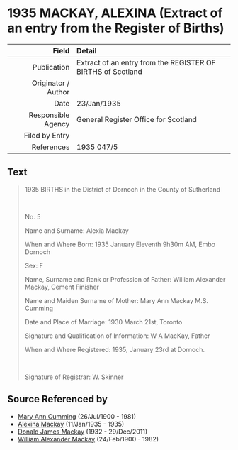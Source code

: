 ﻿---
layout: page
permalink: /sources/s53853408
---

# 1935 MACKAY, ALEXINA (Extract of an entry from the Register of Births)

Field | Detail
---:|:---
Publication | Extract of an entry from the REGISTER OF BIRTHS of Scotland
Originator / Author | 
Date | 23/Jan/1935
Responsible Agency | General Register Office for Scotland
Filed by Entry | 
References | 1935 047/5

## Text

> 1935 BIRTHS in the District of Dornoch in the County of Sutherland
>
> <br/>
>
> No. 5
>
> Name and Surname: Alexia Mackay
>
> When and Where Born: 1935 January Eleventh 9h30m AM, Embo Dornoch
>
> Sex: F
>
> Name, Surname and Rank or Profession of Father: William Alexander Mackay, Cement Finisher
>
> Name and Maiden Surname of Mother: Mary Ann Mackay M.S. Cumming
>
> Date and Place of Marriage: 1930 March 21st, Toronto
>
> Signature and Qualification of Information: W A MacKay, Father
>
> When and Where Registered: 1935, January 23rd at Dornoch.
>
> <br/>
>
> Signature of Registrar: W. Skinner
>

## Source Referenced by

* [Mary Ann Cumming](../people/@i48241984@-mary-ann-cumming-b1900-7-26-d1981.md) (26/Jul/1900 - 1981)
* [Alexina Mackay](../people/@i75066880@-alexina-mackay-b1935-1-11-d1935.md) (11/Jan/1935 - 1935)
* [Donald James Mackay](../people/@i43065376@-donald-james-mackay-b1932-d2011-12-29.md) (1932 - 29/Dec/2011)
* [William Alexander Mackay](../people/@i9383584@-william-alexander-mackay-b1900-2-24-d1982.md) (24/Feb/1900 - 1982)
